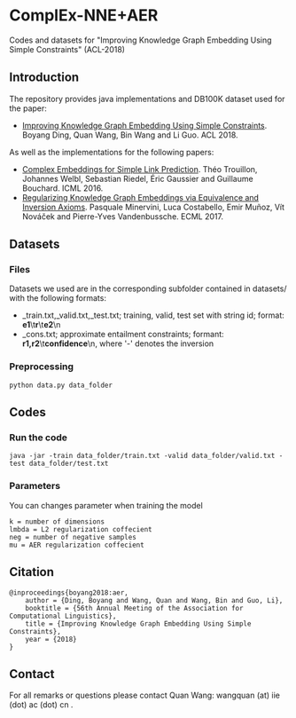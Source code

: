 # ComplEx-NNE+AER

Codes and datasets for "Improving Knowledge Graph Embedding Using Simple Constraints" (ACL-2018)
## Introduction
The repository provides java implementations and DB100K dataset used for the paper:
* [Improving Knowledge Graph Embedding Using Simple Constraints](https://arxiv.org/abs/1805.02408). Boyang Ding, Quan Wang, Bin Wang and Li Guo. ACL 2018.

As well as the implementations for the following papers:
* [Complex Embeddings for Simple Link Prediction](http://proceedings.mlr.press/v48/trouillon16.pdf). Théo Trouillon, Johannes Welbl, Sebastian Riedel, Éric Gaussier and Guillaume Bouchard. ICML 2016.
* [Regularizing Knowledge Graph Embeddings
via Equivalence and Inversion Axioms](https://luca.costabello.info/docs/ECML_PKDD_2017_embeddings.pdf). Pasquale Minervini, Luca Costabello, Emir Muñoz, Vít Nováček and Pierre-Yves Vandenbussche. ECML 2017. 
## Datasets
### Files
Datasets we used are in the corresponding subfolder contained in datasets/ with the following formats:
* _train.txt,_valid.txt,_test.txt; training, valid, test set with string id; format: **e1**\t**r**\t**e2**\n
* _cons.txt; approximate entailment constraints; formant: **r1,r2**\t**confidence**\n, where '-' denotes the inversion
### Preprocessing
```
python data.py data_folder
``` 
## Codes
### Run the code
```
java -jar -train data_folder/train.txt -valid data_folder/valid.txt -test data_folder/test.txt
```
### Parameters
You can changes parameter when training the model
```
k = number of dimensions
lmbda = L2 regularization coffecient
neg = number of negative samples
mu = AER regularization coffecient
```
## Citation
```
@inproceedings{boyang2018:aer,
	author = {Ding, Boyang and Wang, Quan and Wang, Bin and Guo, Li},
	booktitle = {56th Annual Meeting of the Association for Computational Linguistics},
	title = {Improving Knowledge Graph Embedding Using Simple Constraints},
	year = {2018}
}
```
## Contact
For all remarks or questions please contact Quan Wang: wangquan (at) iie (dot) ac (dot) cn .